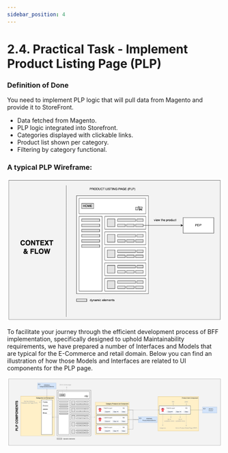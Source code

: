 ```yaml
---
sidebar_position: 4
---
```


# 2.4. Practical Task - Implement Product Listing Page (PLP)

### Definition of Done

You need to implement PLP logic that will pull data from Magento and provide it to StoreFront.

- Data fetched from Magento.
- PLP logic integrated into Storefront.
- Categories displayed with clickable links.
- Product list shown per category.
- Filtering by category functional.

### A typical PLP Wireframe:

![plp-wireframe.png](assets/plp-wireframe.png)

To facilitate your journey through the efficient development process of BFF implementation, specifically designed to uphold Maintainability requirements, we have prepared a number of Interfaces and Models that are typical for the E-Commerce and retail domain. Below you can find an illustration of how those Models and Interfaces are related to UI components for the PLP page.

![plp-components.png](assets/plp-components.png)
